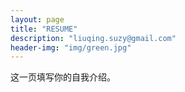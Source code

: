 ```yaml
---
layout: page
title: "RESUME"
description: "liuqing.suzy@gmail.com" 
header-img: "img/green.jpg"
---
```


这一页填写你的自我介绍。





